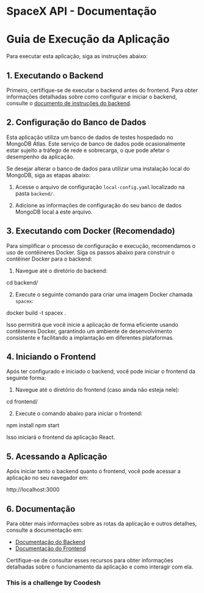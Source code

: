 # SpaceX API - Documentação

# Guia de Execução da Aplicação

Para executar esta aplicação, siga as instruções abaixo:

## 1. Executando o Backend

Primeiro, certifique-se de executar o backend antes do frontend. Para obter informações detalhadas sobre como configurar e iniciar o backend, consulte o [documento de instruções do backend](link-do-backend).

## 2. Configuração do Banco de Dados

Esta aplicação utiliza um banco de dados de testes hospedado no MongoDB Atlas. Este serviço de banco de dados pode ocasionalmente estar sujeito a tráfego de rede e sobrecarga, o que pode afetar o desempenho da aplicação.

Se desejar alterar o banco de dados para utilizar uma instalação local do MongoDB, siga as etapas abaixo:

1. Acesse o arquivo de configuração `local-config.yaml` localizado na pasta `backend/`.

2. Adicione as informações de configuração do seu banco de dados MongoDB local a este arquivo.

## 3. Executando com Docker (Recomendado)

Para simplificar o processo de configuração e execução, recomendamos o uso de contêineres Docker. Siga os passos abaixo para construir o contêiner Docker para o backend:

1. Navegue até o diretório do backend:

cd backend/

2. Execute o seguinte comando para criar uma imagem Docker chamada `spacex`:

docker build -t spacex .

Isso permitirá que você inicie a aplicação de forma eficiente usando contêineres Docker, garantindo um ambiente de desenvolvimento consistente e facilitando a implantação em diferentes plataformas.

## 4. Iniciando o Frontend

Após ter configurado e iniciado o backend, você pode iniciar o frontend da seguinte forma:

1. Navegue até o diretório do frontend (caso ainda não esteja nele):

cd frontend/

2. Execute o comando abaixo para iniciar o frontend:

npm install
npm start

Isso iniciará o frontend da aplicação React.

## 5. Acessando a Aplicação

Após iniciar tanto o backend quanto o frontend, você pode acessar a aplicação no seu navegador em:

http://localhost:3000


## 6. Documentação

Para obter mais informações sobre as rotas da aplicação e outros detalhes, consulte a documentação em:

- [Documentação do Backend](backend/README.md)
- [Documentação do Frontend](frontend/README.md)

Certifique-se de consultar esses recursos para obter informações detalhadas sobre o funcionamento da aplicação e como interagir com ela.

### This is a challenge by Coodesh
